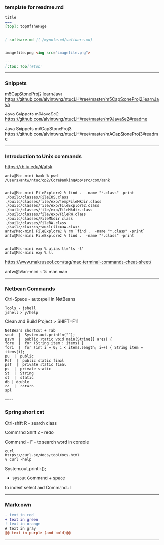 
### template for readme.md

``` markdown
title
===
[top]: topOfThePage


[ software.md ]( /mynote.md/software.md)


imagefile.png <img src="imagefile.png">

---
[:top: Top](#top)

```
---
### Snippets
m5CapStoneProj2 learnJava https://github.com/alvintwng/ntucLH/tree/master/m5CapStoneProj2/learnJava

Java Snippets m9JavaSe2 https://github.com/alvintwng/ntucLH/tree/master/m9JavaSe2#readme

Java Snippets mACapStoneProj3 https://github.com/alvintwng/ntucLH/tree/master/mACapStoneProj3#readme

---
### Introduction to Unix commands

https://kb.iu.edu/d/afsk

    antw@Mac-mini bank % pwd
    /Users/antw/ntuc/cp2/CoreBankingApp/src/com/bank


    antw@Mac-mini FileExplore2 % find .  -name "*.class" -print
    ./build/classes/FileIOS.class
    ./build/classes/file/exp/tempFileMkdir.class
    ./build/classes/file/exp/FileExplore2.class
    ./build/classes/file/exp/FileMkdir.class
    ./build/classes/file/exp/FileRW.class
    ./build/classes/FileMkdir.class
    ./build/classes/FileRW.class
    ./build/classes/toDelFileBRW.class
    antw@Mac-mini FileExplore2 % rm `find .  -name "*.class" -print`
    antw@Mac-mini FileExplore2 % find .  -name "*.class" -print   


    antw@Mac-mini exp % alias ll='ls -l'
    antw@Mac-mini exp % ll


https://www.makeuseof.com/tag/mac-terminal-commands-cheat-sheet/

antw@Mac-mini ~ % man man

---
### Netbean Commands
Ctrl-Space - autospell in NetBeans

    Tools - jshell
    jshell > y/help

Clean and Build Project > SHIFT=F11

    NetBeans shortcut + Tab
    sout  |  System.out.println("”);
    psvm  |  public static void main(String[] args) {
    fore  |  for (String item : items) {
    fori  |  for (int i = 0; i < items.length; i++) { String item = items[i];
    pu  |  public
    Psf  |  public static final
    psf  |  private static final
    ps  |  private static
    St  |  String
    st  |  static
    db | double
    re  |  return
    spl

—--
### Spring short cut
Ctrl-shift R  - search class

Command Shift Z - redo

Command - F - to search word in console

    curl
    https://curl.se/docs/tooldocs.html
    % curl -help

System.out.println();
* sysout Command + space

to indent select and Command+I 

---
### Markdown

```diff
- text in red
+ text in green
! text in orange
# text in gray
@@ text in purple (and bold)@@
```

---
